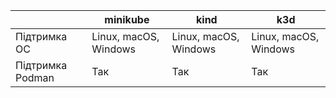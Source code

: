 |                      | minikube               | kind                   | k3d                    |
---------------------- | ---------------------- | ---------------------- | ---------------------- |
| Підтримка ОС         | Linux, macOS, Windows  | Linux, macOS, Windows  | Linux, macOS, Windows  |
| Підтримка Podman     | Так                    | Так                    | Так                    |